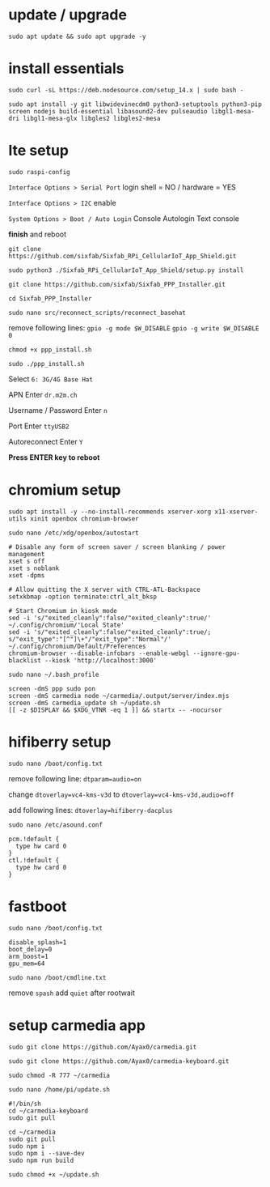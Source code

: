 # update / upgrade
`sudo apt update && sudo apt upgrade -y`

# install essentials
`sudo curl -sL https://deb.nodesource.com/setup_14.x | sudo bash -`

`sudo apt install -y git libwidevinecdm0 python3-setuptools python3-pip screen nodejs build-essential libasound2-dev pulseaudio libgl1-mesa-dri libgl1-mesa-glx libgles2 libgles2-mesa`

# lte setup

`sudo raspi-config`

`Interface Options > Serial Port` login shell = NO / hardware = YES

`Interface Options > I2C` enable

`System Options > Boot / Auto Login` Console Autologin Text console

**finish** and reboot

`git clone https://github.com/sixfab/Sixfab_RPi_CellularIoT_App_Shield.git`

`sudo python3 ./Sixfab_RPi_CellularIoT_App_Shield/setup.py install`

`git clone https://github.com/sixfab/Sixfab_PPP_Installer.git`

`cd Sixfab_PPP_Installer`

`sudo nano src/reconnect_scripts/reconnect_basehat`

remove following lines:
`gpio -g mode $W_DISABLE` `gpio -g write $W_DISABLE 0`

`chmod +x ppp_install.sh`

`sudo ./ppp_install.sh`

Select `6: 3G/4G Base Hat`

APN Enter `dr.m2m.ch`

Username / Password Enter `n`

Port Enter `ttyUSB2`

Autoreconnect Enter `Y`

**Press ENTER key to reboot**

# chromium setup
`sudo apt install -y --no-install-recommends xserver-xorg x11-xserver-utils xinit openbox chromium-browser`

`sudo nano /etc/xdg/openbox/autostart`

```
# Disable any form of screen saver / screen blanking / power management
xset s off
xset s noblank
xset -dpms

# Allow quitting the X server with CTRL-ATL-Backspace
setxkbmap -option terminate:ctrl_alt_bksp

# Start Chromium in kiosk mode
sed -i 's/"exited_cleanly":false/"exited_cleanly":true/' ~/.config/chromium/'Local State'
sed -i 's/"exited_cleanly":false/"exited_cleanly":true/; s/"exit_type":"[^"]\+"/"exit_type":"Normal"/' ~/.config/chromium/Default/Preferences
chromium-browser --disable-infobars --enable-webgl --ignore-gpu-blacklist --kiosk 'http://localhost:3000'
```

`sudo nano ~/.bash_profile`

```
screen -dmS ppp sudo pon
screen -dmS carmedia node ~/carmedia/.output/server/index.mjs
screen -dmS carmedia_update sh ~/update.sh
[[ -z $DISPLAY && $XDG_VTNR -eq 1 ]] && startx -- -nocursor
```

# hifiberry setup
`sudo nano /boot/config.txt`

remove following line: `dtparam=audio=on`

change `dtoverlay=vc4-kms-v3d` to `dtoverlay=vc4-kms-v3d,audio=off`

add following lines: `dtoverlay=hifiberry-dacplus`

`sudo nano /etc/asound.conf`

```
pcm.!default {
  type hw card 0
}
ctl.!default {
  type hw card 0
}
```

# fastboot

`sudo nano /boot/config.txt`

```
disable_splash=1
boot_delay=0
arm_boost=1
gpu_mem=64
```

`sudo nano /boot/cmdline.txt`

remove `spash`
add `quiet` after rootwait

# setup carmedia app
`sudo git clone https://github.com/Ayax0/carmedia.git`

`sudo git clone https://github.com/Ayax0/carmedia-keyboard.git`

`sudo chmod -R 777 ~/carmedia`

`sudo nano /home/pi/update.sh`

```
#!/bin/sh
cd ~/carmedia-keyboard
sudo git pull

cd ~/carmedia
sudo git pull
sudo npm i
sudo npm i --save-dev
sudo npm run build
```

`sudo chmod +x ~/update.sh`